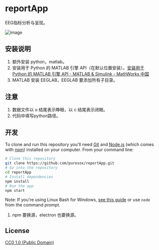 # reportApp

EEG指标分析与呈现。

![image](https://user-images.githubusercontent.com/17718921/202400252-54306cd4-6505-4934-b0f0-008eca254c0c.png)


## 安装说明

1. 额外安装 python，matlab。
2. 安装用于 Python 的 MATLAB 引擎 API（在默认位置安装）。[安装用于 Python 的 MATLAB 引擎 API - MATLAB & Simulink - MathWorks 中国](https://ww2.mathworks.cn/help/matlab/matlab_external/install-the-matlab-engine-for-python.html)
3. MATLAB 安装 EEGLAB，EEGLAB 要添加所有子目录。

## 注意

1. 数据文件以 o 结尾表示睁眼，以 c 结尾表示闭眼。
2. 代码中填写python路径。

## 开发

To clone and run this repository you'll need [Git](https://git-scm.com) and [Node.js](https://nodejs.org/en/download/) (which comes with [npm](http://npmjs.com)) installed on your computer. From your command line:

```bash
# Clone this repository
git clone https://github.com/puresox/reportApp.git
# Go into the repository
cd reportApp
# Install dependencies
npm install
# Run the app
npm start
```

Note: If you're using Linux Bash for Windows, [see this guide](https://www.howtogeek.com/261575/how-to-run-graphical-linux-desktop-applications-from-windows-10s-bash-shell/) or use `node` from the command prompt.

1. npm 要换源，electron 也要换源。

## License

[CC0 1.0 (Public Domain)](LICENSE.md)

